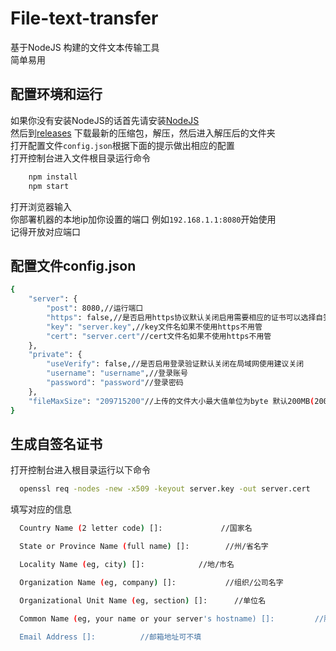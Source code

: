 
# File-text-transfer

基于NodeJS 构建的文件文本传输工具  
简单易用




## 配置环境和运行

如果你没有安装NodeJS的话首先请安装[NodeJS](https://nodejs.org/en/download/)  
然后到[releases](https://github.com/ZonVugha/File-text-transfer/releases)
下载最新的压缩包，解压，然后进入解压后的文件夹  
打开配置文件`config.json`根据下面的提示做出相应的配置  
打开控制台进入文件根目录运行命令
```bash
    npm install
    npm start
```
打开浏览器输入  
你部署机器的本地ip加你设置的端口 例如`192.168.1.1:8080`开始使用  
记得开放对应端口


  
## 配置文件config.json


```bash
{
    "server": {
        "post": 8080,//运行端口
        "https": false,//是否启用https协议默认关闭启用需要相应的证书可以选择自签名证书，在局域网使用建议关闭
        "key": "server.key",//key文件名如果不使用https不用管
        "cert": "server.cert"//cert文件名如果不使用https不用管
    },
    "private": {
        "useVerify": false,//是否启用登录验证默认关闭在局域网使用建议关闭
        "username": "username",//登录账号
        "password": "password"//登录密码
    },
    "fileMaxSize": "209715200"//上传的文件大小最大值单位为byte 默认200MB(200*1024*1024)
}
```
    
## 生成自签名证书

打开控制台进入根目录运行以下命令

```bash
  openssl req -nodes -new -x509 -keyout server.key -out server.cert
```
填写对应的信息
```bash
  Country Name (2 letter code) []:             //国家名

  State or Province Name (full name) []:        //州/省名字

  Locality Name (eg, city) []:            //地/市名

  Organization Name (eg, company) []:           //组织/公司名字

  Organizational Unit Name (eg, section) []:      //单位名

  Common Name (eg, your name or your server's hostname) []:         //服务器名或个人名

  Email Address []:          //邮箱地址可不填

```
